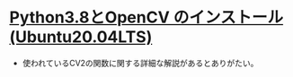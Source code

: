 # [Python3.8とOpenCV のインストール(Ubuntu20.04LTS)](https://avinton.com/academy/opencv4-5-1-python3-8-ubuntu20-04-install/)
- 使われているCV2の関数に関する詳細な解説があるとありがたい。